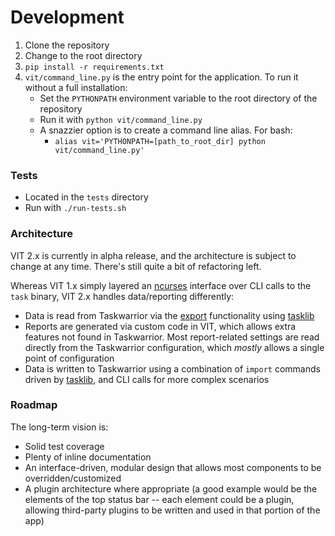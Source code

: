 # Development

1. Clone the repository
2. Change to the root directory
3. ```pip install -r requirements.txt```
4. ```vit/command_line.py``` is the entry point for the application. To run it without a full installation:
    * Set the ```PYTHONPATH``` environment variable to the root directory of the repository
    * Run it with ```python vit/command_line.py```
    * A snazzier option is to create a command line alias. For bash:
        * ```alias vit='PYTHONPATH=[path_to_root_dir] python vit/command_line.py'```

### Tests
 * Located in the ```tests``` directory
 * Run with ```./run-tests.sh```

### Architecture

VIT 2.x is currently in alpha release, and the architecture is subject to change at any time. There's still quite a bit of refactoring left.

Whereas VIT 1.x simply layered an
[ncurses](https://en.wikipedia.org/wiki/Ncurses)
interface over CLI calls to the ```task``` binary, VIT 2.x handles
data/reporting differently:
 * Data is read from Taskwarrior via the [export](https://taskwarrior.org/docs/commands/export.html) functionality using [tasklib](https://github.com/robgolding/tasklib)
 * Reports are generated via custom code in VIT, which allows extra features not found in Taskwarrior. Most report-related settings are read directly from the Taskwarrior configuration, which *mostly* allows a single point of configuration
 * Data is written to Taskwarrior using a combination of ```import``` commands driven by [tasklib](https://github.com/robgolding/tasklib), and CLI calls for more complex scenarios


### Roadmap

The long-term vision is:

 * Solid test coverage
 * Plenty of inline documentation
 * An interface-driven, modular design that allows most components to be overridden/customized
 * A plugin architecture where appropriate (a good example would be the elements of the top status bar -- each element could be a plugin, allowing third-party plugins to be written and used in that portion of the app)
